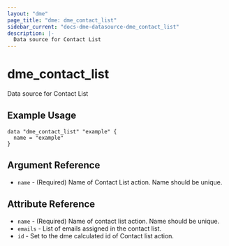 ```yaml
---
layout: "dme"
page_title: "dme: dme_contact_list"
sidebar_current: "docs-dme-datasource-dme_contact_list"
description: |-
  Data source for Contact List
---
```


# dme_contact_list #
Data source for Contact List

## Example Usage ##

```hcl
data "dme_contact_list" "example" {
  name = "example"
}

```

## Argument Reference ##
* `name` - (Required) Name of Contact List action. Name should be unique.

## Attribute Reference ##
* `name` - (Required) Name of contact list action. Name should be unique.
* `emails` - List of emails assigned in the contact list.
* `id` - Set to the dme calculated id of Contact list action.